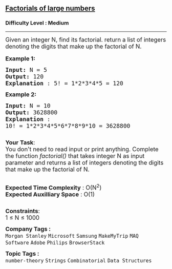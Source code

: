 <h2><a href="https://practice.geeksforgeeks.org/problems/factorials-of-large-numbers2508/1?utm_source=geeksforgeeks&utm_medium=article_practice_tab&utm_campaign=article_practice_tab">Factorials of large numbers</a></h2><h3>Difficulty Level : Medium</h3><hr><div class="problems_problem_content__Xm_eO"><p><span style="font-size:18px">Given an integer N, find its factorial.&nbsp;return a list of integers denoting the digits that make up the factorial of N.</span><br>
<br>
<span style="font-size:18px"><strong>Example 1:</strong></span></p>

<pre><span style="font-size:18px"><strong>Input: </strong>N = 5
<strong>Output: </strong>120
<strong>Explanation </strong>: 5! = 1*2*3*4*5 = 120</span>
</pre>

<p><span style="font-size:18px"><strong>Example 2:</strong></span></p>

<pre><span style="font-size:18px"><strong>Input: </strong>N = 10
<strong>Output: </strong>3628800
<strong>Explanation </strong>:
10! = 1*2*3*4*5*6*7*8*9*10 = 3628800</span></pre>

<p><br>
<span style="font-size:18px"><strong>Your</strong> <strong>Task</strong>:<br>
You don't need to read input or print anything.&nbsp;Complete the function</span><span style="font-size:18px"><em>&nbsp;factorial()&nbsp;</em>that takes integer N as input parameter and returns a list of integers denoting the digits that make up the factorial of N.</span></p>

<p><br>
<span style="font-size:18px"><strong>Expected Time Complexity</strong> : O(N<sup>2</sup>)<br>
<strong>Expected Auxilliary Space</strong> : O(1)</span></p>

<p><br>
<span style="font-size:18px"><strong>Constraints</strong>:<br>
1 ≤ N ≤ 1000</span></p>
</div><p><span style=font-size:18px><strong>Company Tags : </strong><br><code>Morgan Stanley</code>&nbsp;<code>Microsoft</code>&nbsp;<code>Samsung</code>&nbsp;<code>MakeMyTrip</code>&nbsp;<code>MAQ Software</code>&nbsp;<code>Adobe</code>&nbsp;<code>Philips</code>&nbsp;<code>BrowserStack</code>&nbsp;<br><p><span style=font-size:18px><strong>Topic Tags : </strong><br><code>number-theory</code>&nbsp;<code>Strings</code>&nbsp;<code>Combinatorial</code>&nbsp;<code>Data Structures</code>&nbsp;